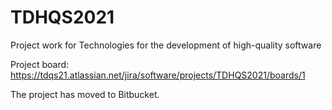 # TDHQS2021
Project work for Technologies for the development of high-quality software

Project board: https://tdqs21.atlassian.net/jira/software/projects/TDHQS2021/boards/1

The project has moved to Bitbucket.
